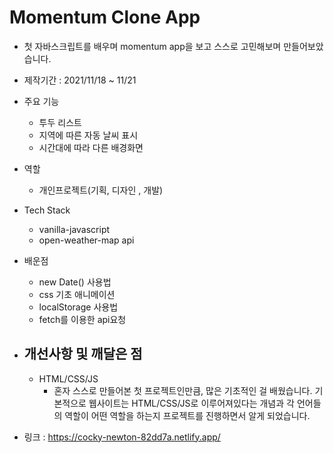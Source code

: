 # Momentum Clone App

- 첫 자바스크립트를 배우며 momentum app을 보고 스스로 고민해보며 만들어보았습니다.

- 제작기간 : 2021/11/18 ~ 11/21

- 주요 기능

  - 투두 리스트
  - 지역에 따른 자동 날씨 표시
  - 시간대에 따라 다른 배경화면

- 역할

  - 개인프로젝트(기획, 디자인 , 개발)

- Tech Stack

  - vanilla-javascript
  - open-weather-map api

- 배운점

  - new Date() 사용법
  - css 기초 애니메이션
  - localStorage 사용법
  - fetch를 이용한 api요청

- ## 개선사항 및 깨달은 점

  - HTML/CSS/JS
    - 혼자 스스로 만들어본 첫 프로젝트인만큼, 많은 기초적인 걸 배웠습니다. 기본적으로 웹사이트는 HTML/CSS/JS로 이루어져있다는 개념과 각 언어들의 역할이 어떤 역할을 하는지 프로젝트를 진행하면서 알게 되었습니다.

- 링크 : https://cocky-newton-82dd7a.netlify.app/
